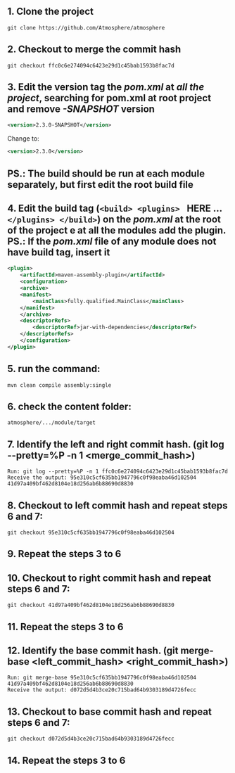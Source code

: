  ## 1. Clone the project 
    git clone https://github.com/Atmosphere/atmosphere

## 2. Checkout to merge the commit hash
    git checkout ffc0c6e274094c6423e29d1c45bab1593b8fac7d

## 3. Edit the version tag the _pom.xml_ at _all the project_, searching for pom.xml at root project and remove _-SNAPSHOT_ version

```xml
<version>2.3.0-SNAPSHOT</version>
``` 
Change to:
```xml
<version>2.3.0</version>
``` 

## PS.: The build should be run at each module separately, but first edit the root build file

## 4. Edit the build tag (```<build> <plugins> ```  HERE ... ```</plugins> </build>```) on the _pom.xml_ at the root of the project e at all the modules add the plugin. PS.: If the _pom.xml_ file of any module does not have build tag, insert it


```xml
<plugin>
	<artifactId>maven-assembly-plugin</artifactId> 
    <configuration> 
    <archive> 
    <manifest> 
        <mainClass>fully.qualified.MainClass</mainClass> 
    </manifest> 
    </archive> 
    <descriptorRefs> 
        <descriptorRef>jar-with-dependencies</descriptorRef> 
    </descriptorRefs> 
    </configuration> 
</plugin> 
``` 

## 5. run the command:
    mvn clean compile assembly:single

## 6. check the content folder: 
    atmosphere/.../module/target

## 7. Identify the left and right commit hash. (git log --pretty=%P -n 1 <merge_commit_hash>)
    Run: git log --pretty=%P -n 1 ffc0c6e274094c6423e29d1c45bab1593b8fac7d
    Receive the output: 95e310c5cf635bb1947796c0f98eaba46d102504 41d97a409bf462d8104e18d256ab6b88690d8830

## 8. Checkout to left commit hash and repeat steps 6 and 7:
    git checkout 95e310c5cf635bb1947796c0f98eaba46d102504

## 9. Repeat the steps 3 to 6

## 10. Checkout to right commit hash and repeat steps 6 and 7:
    git checkout 41d97a409bf462d8104e18d256ab6b88690d8830

## 11. Repeat the steps 3 to 6

## 12. Identify the base commit hash. (git merge-base <left_commit_hash> <right_commit_hash>)
    Run: git merge-base 95e310c5cf635bb1947796c0f98eaba46d102504 41d97a409bf462d8104e18d256ab6b88690d8830
    Receive the output: d072d5d4b3ce20c715bad64b9303189d4726fecc

## 13. Checkout to base commit hash and repeat steps 6 and 7:
    git checkout d072d5d4b3ce20c715bad64b9303189d4726fecc

## 14. Repeat the steps 3 to 6

